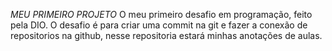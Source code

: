 _MEU PRIMEIRO PROJETO_
O meu primeiro desafio em programação, feito pela DIO. O desafio é para criar uma commit na git e fazer a conexão de repositorios na github, nesse repositoria estará minhas anotações de aulas.